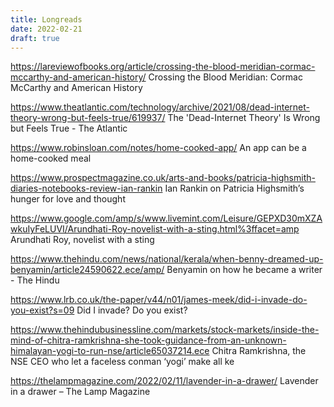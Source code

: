 ```yaml
---
title: Longreads
date: 2022-02-21
draft: true
---
```


https://lareviewofbooks.org/article/crossing-the-blood-meridian-cormac-mccarthy-and-american-history/
Crossing the Blood Meridian: Cormac McCarthy and American History

https://www.theatlantic.com/technology/archive/2021/08/dead-internet-theory-wrong-but-feels-true/619937/
The 'Dead-Internet Theory' Is Wrong but Feels True - The Atlantic

https://www.robinsloan.com/notes/home-cooked-app/
An app can be a home-cooked meal

https://www.prospectmagazine.co.uk/arts-and-books/patricia-highsmith-diaries-notebooks-review-ian-rankin
Ian Rankin on Patricia Highsmith’s hunger for love and thought

https://www.google.com/amp/s/www.livemint.com/Leisure/GEPXD30mXZAwkuIyFeLUVI/Arundhati-Roy-novelist-with-a-sting.html%3ffacet=amp
Arundhati Roy, novelist with a sting

https://www.thehindu.com/news/national/kerala/when-benny-dreamed-up-benyamin/article24590622.ece/amp/
Benyamin on how he became a writer - The Hindu

https://www.lrb.co.uk/the-paper/v44/n01/james-meek/did-i-invade-do-you-exist?s=09
Did I invade? Do you exist?

https://www.thehindubusinessline.com/markets/stock-markets/inside-the-mind-of-chitra-ramkrishna-she-took-guidance-from-an-unknown-himalayan-yogi-to-run-nse/article65037214.ece
Chitra Ramkrishna, the NSE CEO who let a faceless conman ‘yogi’ make all ke

https://thelampmagazine.com/2022/02/11/lavender-in-a-drawer/
Lavender in a drawer – The Lamp Magazine
